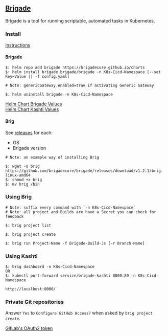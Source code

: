 ## [Brigade](https://brigade.sh/)

Brigade is a tool for running scriptable, automated tasks in Kubernetes.  

### Install

[Instructions](Docs/GettingStarted/Quickstart)

#### Brigade

```
$: helm repo add brigade https://brigadecore.github.io/charts
$: helm install brigade brigade/brigade -n K8s-Cicd-Namespace [--set Key=Value || -f config.yaml]

# Note: genericGateway.enabled=true if activating Generic Gateway

$: helm uninstall brigade -n K8s-Cicd-Namespace
```

[Helm Chart Brigade Values](https://github.com/brigadecore/charts/blob/master/charts/brigade/values.yaml)  
[Helm Chart Kashti Values](https://github.com/brigadecore/charts/blob/master/charts/kashti/values.yaml)  

#### Brig

See [releases](https://github.com/brigadecore/brigade/releases/) for each:
* OS
* Brigade version

```
# Note: an example way of installing Brig

$: wget -O brig https://github.com/brigadecore/brigade/releases/download/v1.2.1/brig-linux-amd64
$: chmod +x brig
$: mv brig /bin
```

### Using Brig

```
# Note: suffix every command with `-n K8s-Cicd-Namespace`
# Note: all project and Builds are have a Secret you can check for feedback

$: brig project list

$: brig project create

$: brig run Project-Name -f Brigade-Build-Js [-r Branch-Name]
```

### Using Kashti

```
$: brig dashboard -n K8s-Cicd-Namespace
OR
$: kubectl port-forward service/brigade-kashti 8000:80 -n K8s-Cicd-Namespace
```

```
http://localhost:8000/
```

### Private Git repositories

Answer `Yes` to `Configure GitHub Access?` when asked by `brig project create`.  

[GitLab's OAuth2 token](../../VersionControl/GitLab)
